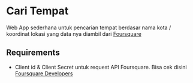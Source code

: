 # Cari Tempat
Web App sederhana untuk pencarian tempat berdasar nama kota / koordinat lokasi yang data nya diambil dari <a href="https://id.foursquare.com/" target="_blank">Foursquare</a>

## Requirements
* Client id & Client Secret untuk request API Foursquare. Bisa cek disini <a href="https://developer.foursquare.com/docs/api/" target="_blank">Foursquare Developers</a>